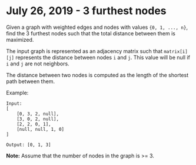 # July 26, 2019 - 3 furthest nodes

Given a graph with weighted edges and nodes with values `{0, 1, ..., n}`, find 
the 3 furthest nodes such that the total distance between them is 
maximized.

The input graph is represented as an adjacency matrix such that `matrix[i][j]` 
represents the distance between nodes `i` and `j`. This value will be null if 
`i` and `j` are not neighbors.

The distance between two nodes is computed as the length of the shortest path 
between them.

Example:
```
Input: 
[
    [0, 3, 2, null],
    [3, 0, 2, null],
    [2, 2, 0, 1],
    [null, null, 1, 0]
]

Output: [0, 1, 3]
```

**Note:** Assume that the number of nodes in the graph is >= 3.